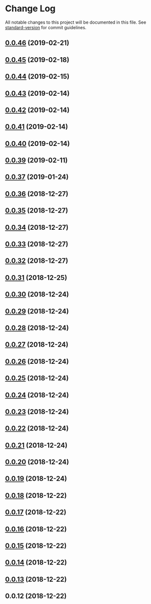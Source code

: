 # Change Log

All notable changes to this project will be documented in this file. See [standard-version](https://github.com/conventional-changelog/standard-version) for commit guidelines.

<a name="0.0.46"></a>
## [0.0.46](https://github.com/okcoin-okex/okex-api-v3-node-sdk/compare/v0.0.39...v0.0.46) (2019-02-21)



<a name="0.0.45"></a>
## [0.0.45](https://github.com/okcoin-okex/okex-api-v3-node-sdk/compare/v0.0.44...v0.0.45) (2019-02-18)



<a name="0.0.44"></a>
## [0.0.44](https://github.com/okcoin-okex/okex-api-v3-node-sdk/compare/v0.0.39...v0.0.44) (2019-02-15)



<a name="0.0.43"></a>
## [0.0.43](https://github.com/okcoin-okex/okex-api-v3-node-sdk/compare/v0.0.42...v0.0.43) (2019-02-14)



<a name="0.0.42"></a>
## [0.0.42](https://github.com/okcoin-okex/okex-api-v3-node-sdk/compare/v0.0.41...v0.0.42) (2019-02-14)



<a name="0.0.41"></a>
## [0.0.41](https://github.com/okcoin-okex/okex-api-v3-node-sdk/compare/v0.0.40...v0.0.41) (2019-02-14)



<a name="0.0.40"></a>
## [0.0.40](https://github.com/okcoin-okex/okex-api-v3-node-sdk/compare/v0.0.39...v0.0.40) (2019-02-14)



<a name="0.0.39"></a>
## [0.0.39](https://github.com/okcoin-okex/okex-api-v3-node-sdk/compare/v0.0.37...v0.0.39) (2019-02-11)



<a name="0.0.37"></a>
## [0.0.37](https://github.com/okcoin-okex/okex-api-v3-node-sdk/compare/v0.0.36...v0.0.37) (2019-01-24)



<a name="0.0.36"></a>
## [0.0.36](https://github.com/okcoin-okex/okex-api-v3-node-sdk/compare/v0.0.35...v0.0.36) (2018-12-27)



<a name="0.0.35"></a>
## [0.0.35](https://github.com/okcoin-okex/okex-api-v3-node-sdk/compare/v0.0.34...v0.0.35) (2018-12-27)



<a name="0.0.34"></a>
## [0.0.34](https://github.com/okcoin-okex/okex-api-v3-node-sdk/compare/v0.0.33...v0.0.34) (2018-12-27)



<a name="0.0.33"></a>
## [0.0.33](https://github.com/kamma-cc/okex-node/compare/v0.0.32...v0.0.33) (2018-12-27)



<a name="0.0.32"></a>
## [0.0.32](https://github.com/kamma-cc/okex-node/compare/v0.0.31...v0.0.32) (2018-12-27)



<a name="0.0.31"></a>
## [0.0.31](https://github.com/kamma-cc/okex-node/compare/v0.0.30...v0.0.31) (2018-12-25)



<a name="0.0.30"></a>
## [0.0.30](https://github.com/kamma-cc/okex-node/compare/v0.0.29...v0.0.30) (2018-12-24)



<a name="0.0.29"></a>
## [0.0.29](https://github.com/kamma-cc/okex-node/compare/v0.0.28...v0.0.29) (2018-12-24)



<a name="0.0.28"></a>
## [0.0.28](https://github.com/kamma-cc/okex-node/compare/v0.0.27...v0.0.28) (2018-12-24)



<a name="0.0.27"></a>
## [0.0.27](https://github.com/kamma-cc/okex-node/compare/v0.0.26...v0.0.27) (2018-12-24)



<a name="0.0.26"></a>
## [0.0.26](https://github.com/kamma-cc/okex-node/compare/v0.0.25...v0.0.26) (2018-12-24)



<a name="0.0.25"></a>
## [0.0.25](https://github.com/kamma-cc/okex-node/compare/v0.0.24...v0.0.25) (2018-12-24)



<a name="0.0.24"></a>
## [0.0.24](https://github.com/kamma-cc/okex-node/compare/v0.0.23...v0.0.24) (2018-12-24)



<a name="0.0.23"></a>
## [0.0.23](https://github.com/kamma-cc/okex-node/compare/v0.0.22...v0.0.23) (2018-12-24)



<a name="0.0.22"></a>
## [0.0.22](https://github.com/kamma-cc/okex-node/compare/v0.0.21...v0.0.22) (2018-12-24)



<a name="0.0.21"></a>
## [0.0.21](https://github.com/kamma-cc/okex-node/compare/v0.0.20...v0.0.21) (2018-12-24)



<a name="0.0.20"></a>
## [0.0.20](https://github.com/kamma-cc/okex-node/compare/v0.0.19...v0.0.20) (2018-12-24)



<a name="0.0.19"></a>
## [0.0.19](https://github.com/kamma-cc/okex-node/compare/v0.0.18...v0.0.19) (2018-12-24)



<a name="0.0.18"></a>
## [0.0.18](https://github.com/kamma-cc/okex-node/compare/v0.0.17...v0.0.18) (2018-12-22)



<a name="0.0.17"></a>
## [0.0.17](https://github.com/kamma-cc/okex-node/compare/v0.0.16...v0.0.17) (2018-12-22)



<a name="0.0.16"></a>
## [0.0.16](https://github.com/kamma-cc/okex-node/compare/v0.0.15...v0.0.16) (2018-12-22)



<a name="0.0.15"></a>
## [0.0.15](https://github.com/kamma-cc/okex-node/compare/v0.0.14...v0.0.15) (2018-12-22)



<a name="0.0.14"></a>
## [0.0.14](https://github.com/kamma-cc/okex-node/compare/v0.0.13...v0.0.14) (2018-12-22)



<a name="0.0.13"></a>
## [0.0.13](https://github.com/kamma-cc/okex-node/compare/v0.0.12...v0.0.13) (2018-12-22)



<a name="0.0.12"></a>
## 0.0.12 (2018-12-22)
